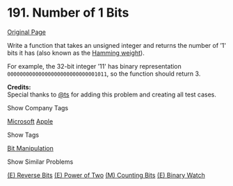 # 191. Number of 1 Bits

[Original Page](https://leetcode.com/problems/number-of-1-bits/)

Write a function that takes an unsigned integer and returns the number of ’1' bits it has (also known as the [Hamming weight](http://en.wikipedia.org/wiki/Hamming_weight)).

For example, the 32-bit integer ’11' has binary representation `00000000000000000000000000001011`, so the function should return 3.

**Credits:**  
Special thanks to [@ts](https://oj.leetcode.com/discuss/user/ts) for adding this problem and creating all test cases.

<div>

<div id="company_tags" class="btn btn-xs btn-warning">Show Company Tags</div>

<span class="hidebutton">[Microsoft](/company/microsoft/) [Apple](/company/apple/)</span></div>

<div>

<div id="tags" class="btn btn-xs btn-warning">Show Tags</div>

<span class="hidebutton">[Bit Manipulation](/tag/bit-manipulation/)</span></div>

<div>

<div id="similar" class="btn btn-xs btn-warning">Show Similar Problems</div>

<span class="hidebutton">[(E) Reverse Bits](/problems/reverse-bits/) [(E) Power of Two](/problems/power-of-two/) [(M) Counting Bits](/problems/counting-bits/) [(E) Binary Watch](/problems/binary-watch/)</span></div>